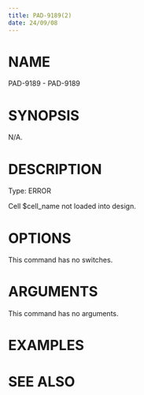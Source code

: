 ```yaml
---
title: PAD-9189(2)
date: 24/09/08
---
```


# NAME

PAD-9189 - PAD-9189

# SYNOPSIS

N/A.

# DESCRIPTION

Type: ERROR

Cell $cell_name not loaded into design.

# OPTIONS

This command has no switches.

# ARGUMENTS

This command has no arguments.

# EXAMPLES

# SEE ALSO

